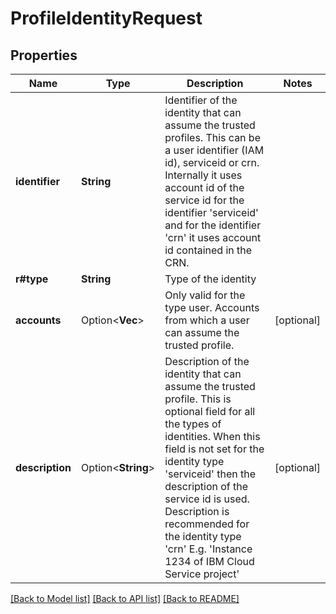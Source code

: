 # ProfileIdentityRequest

## Properties

Name | Type | Description | Notes
------------ | ------------- | ------------- | -------------
**identifier** | **String** | Identifier of the identity that can assume the trusted profiles. This can be a user identifier (IAM id), serviceid or crn. Internally it uses account id of the service id for the identifier 'serviceid' and for the identifier 'crn' it uses account id contained in the CRN. | 
**r#type** | **String** | Type of the identity | 
**accounts** | Option<**Vec<String>**> | Only valid for the type user. Accounts from which a user can assume the trusted profile. | [optional]
**description** | Option<**String**> | Description of the identity that can assume the trusted profile. This is optional field for all the types of identities. When this field is not set for the identity type 'serviceid' then the description of the service id is used. Description is recommended for the identity type 'crn' E.g. 'Instance 1234 of IBM Cloud Service project' | [optional]

[[Back to Model list]](../README.md#documentation-for-models) [[Back to API list]](../README.md#documentation-for-api-endpoints) [[Back to README]](../README.md)


